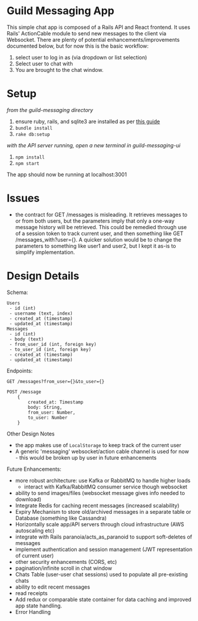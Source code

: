 # Guild Messaging App

This simple chat app is composed of a Rails API and React frontend. It uses Rails' ActionCable module to send new messages to the client via Websocket. There are plenty of potential enhancements/improvements documented below, but for now this is the basic workflow: 
1.  select user to log in as (via dropdown or list selection)
2.  Select user to chat with 
3.  You are brought to the chat window.

 Setup
 ====
 *from the guild-messaging directory*
 1. ensure ruby, rails, and sqlite3 are installed as per [this guide](https://guides.rubyonrails.org/getting_started.html)
 2. `bundle install`
 3. `rake db:setup`
 
 *with the API server running, open a new terminal in guild-messaging-ui*
 1. `npm install`
 2. `npm start`
 
 The app should now be running at localhost:3001

 Issues
 ====
 - the contract for GET /messages is misleading. It retrieves messages to or from both users, but the parameters imply that only a one-way message history will be retrieved. This could be remedied through use of a session token to track current user, and then something like GET /messages_with?user={}. A quicker solution would be to change the parameters to something like user1 and user2, but I kept it as-is to simplify implementation.

Design Details
=====


Schema:
```
Users
 - id (int)
 - username (text, index)
 - created_at (timestamp)
 - updated_at (timestamp)
Messages
 - id (int)
 - body (text)
 - from_user_id (int, foreign key)
 - to_user_id (int, foreign key)
 - created_at (timestamp)
 - updated_at (timestamp)
 ```

Endpoints:
	
	GET /messages?from_user={}&to_user={}

	POST /message
		{
			created_at: Timestamp
			body: String,
			from_user: Number,
			to_user: Number
		}

Other Design Notes
 - the app makes use of `LocalStorage` to keep track of the current user
 - A generic 'messaging' websocket/action cable channel is used for now - this would be broken up by user in future enhancements

Future Enhancements:
 - more robust architecture: use Kafka or RabbitMQ to handle higher loads
	- interact with Kafka/RabbitMQ consumer service though websocket
 - ability to send images/files (websocket message gives info needed to download)
 - Integrate Redis for caching recent messages (increased scalability)
 - Expiry Mechanism to store old/archived messages in a separate table or Database (something like Cassandra)
 - Horizontally scale app/API servers through cloud infrastructure (AWS autoscaling etc)
 - integrate with Rails paranoia/acts_as_paranoid to support soft-deletes of messages
 - implement authentication and session management (JWT representation of current user)
 - other security enhancements (CORS, etc)
 - pagination/infinite scroll in chat window
 - Chats Table (user-user chat sessions) used to populate all pre-existing chats
 - ability to edit recent messages
 - read receipts
 - Add redux or comparable state container for data caching and improved app state handling.
 - Error Handling
